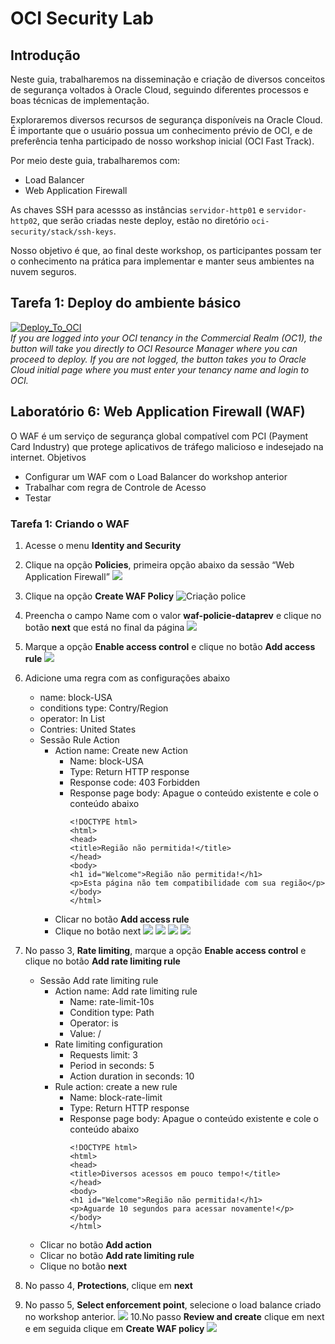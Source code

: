 # OCI Security Lab

## <a name="overview">Introdução</a>
Neste guia, trabalharemos na disseminação e criação de diversos conceitos de segurança voltados à Oracle Cloud, seguindo diferentes processos e boas técnicas de implementação.

Exploraremos diversos recursos de segurança disponíveis na Oracle Cloud. É importante que o usuário possua um conhecimento prévio de OCI, e de preferência tenha participado de nosso workshop inicial (OCI Fast Track).

Por meio deste guia, trabalharemos com:

- Load Balancer
- Web Application Firewall

As chaves SSH para acessso as instâncias ```servidor-http01``` e ```servidor-http02```, que serão criadas neste deploy, estão no diretório ```oci-security/stack/ssh-keys```.

Nosso objetivo é que, ao final deste workshop, os participantes possam ter o conhecimento na prática para implementar e manter seus ambientes na nuvem seguros.


## <a name="Tarefa 1: Deploy do ambiente básico">Tarefa 1: Deploy do ambiente básico</a>

[![Deploy_To_OCI](images/DeployToOCI.svg)](https://cloud.oracle.com/resourcemanager/stacks/create?zipUrl=https://github.com/guilhermesilvadev/oci-security/archive/refs/tags/1.0.zip)<br>
*If you are logged into your OCI tenancy in the Commercial Realm (OC1), the button will take you directly to OCI Resource Manager where you can proceed to deploy. If you are not logged, the button takes you to Oracle Cloud initial page where you must enter your tenancy name and login to OCI.*
<br>

## <a name="Laboratório 6: Web Application Firewall (WAF)  ">Laboratório 6: Web Application Firewall (WAF) </a>


O WAF é um serviço de segurança global compatível com PCI (Payment Card Industry) que protege aplicativos de tráfego malicioso e indesejado na internet.
Objetivos
- Configurar um WAF com o Load Balancer do workshop anterior
- Trabalhar com regra de Controle de Acesso
- Testar

### <a name="Tarefa 1: Criar o WAF">Tarefa 1: Criando o WAF</a>
1. Acesse o menu **Identity and Security**

2. Clique na opção **Policies**, primeira opção abaixo da sessão “Web Application Firewall”
   ![](./images/lab_waf01.png)

3. Clique na opção **Create WAF Policy**
   ![Criação police](./images/lab_waf02.png)

4. Preencha o campo Name com o valor **waf-policie-dataprev** e clique no botão **next** que está no final da página
   ![](./images/lab_waf03.png)

5. Marque a opção **Enable access control** e clique no botão **Add access rule**
   ![](./images/lab_waf04.png)

6. Adicione uma regra com as configurações abaixo
      - name: block-USA
      - conditions type: Contry/Region
      - operator: In List
      - Contries: United States
      - Sessão Rule Action
          - Action name: Create new Action
            - Name: block-USA
            - Type: Return HTTP response
            - Response code: 403 Forbidden
            - Response page body: Apague o conteúdo existente e cole o conteúdo abaixo
              ``` 
              <!DOCTYPE html>
              <html>
              <head>
              <title>Região não permitida!</title>
              </head>
              <body>
              <h1 id="Welcome">Região não permitida!</h1>
              <p>Esta página não tem compatibilidade com sua região</p>
              </body>
              </html>
              ```
        - Clicar no botão **Add access rule**
        - Clique no botão next
   ![](./images/lab_waf05.png)
   ![](./images/lab_waf06.png)
   ![](./images/lab_waf07.png)
   ![](./images/lab_waf08.png)

7. No passo 3, **Rate limiting**, marque a opção **Enable access control** e clique no botão **Add rate limiting rule**
      - Sessão Add rate limiting rule
         - Action name: Add rate limiting rule
           - Name: rate-limit-10s
           - Condition type: Path
           - Operator: is
           - Value: /
         - Rate limiting configuration
           - Requests limit: 3
           - Period in seconds: 5
           - Action duration in seconds: 10
         - Rule action: create a new rule
           - Name: block-rate-limit
           - Type: Return HTTP response
           - Response page body: Apague o conteúdo existente e cole o conteúdo abaixo
             ``` 
             <!DOCTYPE html>
             <html>
             <head>
             <title>Diversos acessos em pouco tempo!</title>
             </head>
             <body>
             <h1 id="Welcome">Região não permitida!</h1>
             <p>Aguarde 10 segundos para acessar novamente!</p>
             </body>
             </html>
             ```
      - Clicar no botão **Add action**
      - Clicar no botão **Add rate limiting rule**
      - Clique no botão **next**
8. No passo 4, **Protections**, clique em **next**
9. No passo 5, **Select enforcement point**, selecione o load balance criado no workshop anterior.
   ![](./images/lab_waf09.png)
10.No passo **Review and create** clique em next e em seguida clique em **Create WAF policy**
   ![](./images/lab_waf10.png)
